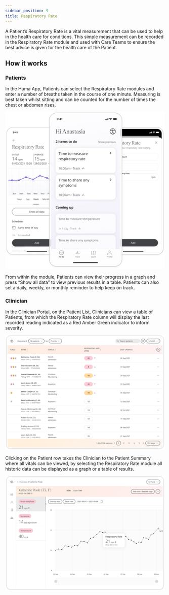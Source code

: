 ```yaml
---
sidebar_position: 9
title: Respiratory Rate
---
```


A Patient’s Respiratory Rate is a vital measurement that can be used to help in the health care for conditions. This simple measurement can be recorded in the Respiratory Rate module and used with Care Teams to ensure the best advice is given for the health care of the Patient.

## How it works

### Patients
In the Huma App, Patients can select the Respiratory Rate modules and enter a number of breaths taken in the course of one minute. Measuring is best taken whilst sitting and can be counted for the number of times the chest or abdomen rises.

![Adding respiratory rate in the Huma App](./assets/respiratory-rate.svg)

From within the module, Patients can view their progress in a graph and press “Show all data” to view previous results in a table. Patients can also set a daily, weekly, or monthly reminder to help keep on track.

### Clinician

In the Clinician Portal, on the Patient List, Clinicians can view a table of Patients, from which the Respiratory Rate column will display the last recorded reading indicated as a Red Amber Green indicator to inform severity. 

![Viewing a Patient's respiratory rate in the Clinician Portal](./assets/cp-patient-list-respiratory-rate.svg)

Clicking on the Patient row takes the Clinician to the Patient Summary where all vitals can be viewed, by selecting the Respiratory Rate module all historic data can be displayed as a graph or a table of results.

![Viewing a Patient's respiratory rate in the Clinician Portal](./assets/cp-module-details-respiratory-rate.svg)